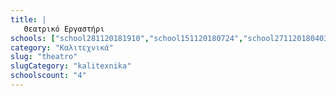 ```yaml
---
title: |
   Θεατρικό Εργαστήρι
schools: ["school281120181910","school151120180724","school271120180403","school281120181729"]
category: "Καλιτεχνικά"
slug: "theatro"
slugCategory: "kalitexnika"
schoolscount: "4"
---
```


